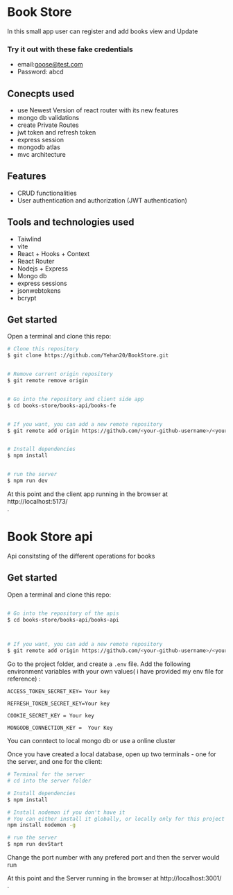 # Book Store

In this small app user can register and add books view and Update


### Try it out with these fake credentials

- email:goose@test.com
- Password: abcd

## Conecpts used

- use Newest Version of react router with its new features
- mongo db validations
- create Private Routes
- jwt token and refresh token
- express session
- mongodb atlas
- mvc architecture

## Features

- CRUD functionalities
- User authentication and authorization (JWT authentication)


## Tools and technologies used

- Taiwlind
- vite
- React + Hooks + Context
- React Router
- Nodejs + Express
- Mongo db
- express sessions
- jsonwebtokens
- bcrypt

## Get started

Open a terminal and clone this repo:

```bash
# Clone this repository
$ git clone https://github.com/Yehan20/BookStore.git


# Remove current origin repository
$ git remote remove origin


# Go into the repository and client side app
$ cd books-store/books-api/books-fe


# If you want, you can add a new remote repository
$ git remote add origin https://github.com/<your-github-username>/<your-repo-name>.git


# Install dependencies
$ npm install


# run the server
$ npm run dev
```


At this point and the client app running in the browser at http://localhost:5173/<br />.



#  Book Store  api
Api consitsting of the different operations for books


## Get started

Open a terminal and clone this repo:

```bash

# Go into the repository of the apis
$ cd books-store/books-api/books-api



# If you want, you can add a new remote repository
$ git remote add origin https://github.com/<your-github-username>/<your-repo-name>.git
```

Go to the project   folder, and create a `.env` file. Add the following environment variables with your own values( i have provided my env file for reference) :

```dosini
ACCESS_TOKEN_SECRET_KEY= Your key

REFRESH_TOKEN_SECRET_KEY=Your key

COOKIE_SECRET_KEY = Your key

MONGODB_CONNECTION_KEY =  Your Key
```

You can conntect to local mongo db or use a  online cluster <br />

Once you have created a local database, open up two terminals - one for the server, and one for the client:

```bash
# Terminal for the server
# cd into the server folder

# Install dependencies
$ npm install

# Install nodemon if you don't have it
# You can either install it globally, or locally only for this project (remove the -g flag)
npm install nodemon -g

# run the server
$ npm run devStart
```


Change the port number with any prefered port and then the server would run

At this point and the Server  running in the browser at http://localhost:3001/<br />.

